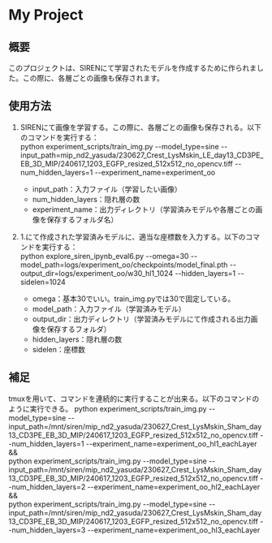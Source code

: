 # My Project

## 概要
このプロジェクトは、SIRENにて学習されたモデルを作成するために作られました。この際に、各層ごとの画像も保存されます。

## 使用方法
1. SIRENにて画像を学習する。この際に、各層ごとの画像も保存される。以下のコマンドを実行する：  
   python experiment_scripts/train_img.py --model_type=sine --input_path=mip_nd2_yasuda/230627_Crest_LysMskin_LE_day13_CD3PE_EB_3D_MIP/240617_1203_EGFP_resized_512x512_no_opencv.tiff --num_hidden_layers=1 --experiment_name=experiment_oo
   - input_path：入力ファイル（学習したい画像）
   - num_hidden_layers：隠れ層の数
   - experiment_name：出力ディレクトリ（学習済みモデルや各層ごとの画像を保存するフォルダ名）

2. 1.にて作成された学習済みモデルに、適当な座標数を入力する。以下のコマンドを実行する：  
   python explore_siren_ipynb_eval6.py --omega=30 --model_path=logs/experiment_oo/checkpoints/model_final.pth --output_dir=logs/experiment_oo/w30_hl1_1024 --hidden_layers=1 --sidelen=1024
   - omega：基本30でいい。train_img.pyでは30で固定している。
   - model_path：入力ファイル（学習済みモデル）
   - output_dir：出力ディレクトリ（学習済みモデルにて作成される出力画像を保存するフォルダ）
   - hidden_layers：隠れ層の数
   - sidelen：座標数
  
## 補足
tmuxを用いて、コマンドを連続的に実行することが出来る。以下のコマンドのように実行できる。
python experiment_scripts/train_img.py --model_type=sine --input_path=/mnt/siren/mip_nd2_yasuda/230627_Crest_LysMskin_Sham_day13_CD3PE_EB_3D_MIP/240617_1203_EGFP_resized_512x512_no_opencv.tiff --num_hidden_layers=1 --experiment_name=experiment_oo_hl1_eachLayer && \
python experiment_scripts/train_img.py --model_type=sine --input_path=/mnt/siren/mip_nd2_yasuda/230627_Crest_LysMskin_Sham_day13_CD3PE_EB_3D_MIP/240617_1203_EGFP_resized_512x512_no_opencv.tiff --num_hidden_layers=2 --experiment_name=experiment_oo_hl2_eachLayer && \
python experiment_scripts/train_img.py --model_type=sine --input_path=/mnt/siren/mip_nd2_yasuda/230627_Crest_LysMskin_Sham_day13_CD3PE_EB_3D_MIP/240617_1203_EGFP_resized_512x512_no_opencv.tiff --num_hidden_layers=3 --experiment_name=experiment_oo_hl3_eachLayer
